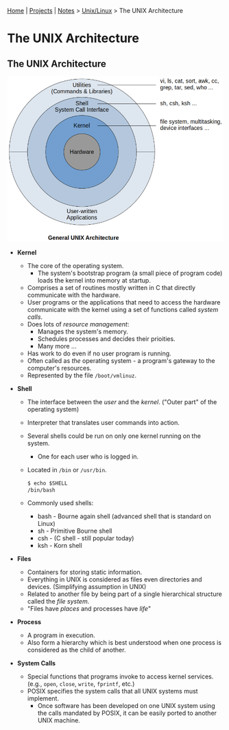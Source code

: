 [Home](../../) | [Projects](../../projects) | [Notes](../) > <a href="./">Unix/Linux</a> > The UNIX Architecture

# The UNIX Architecture



## The UNIX Architecture



<img src="./img/general-unix-architecture.png" alt="pgeneral-unix-architecture" width="600">



* **Kernel**

  - The core of the operating system.
    - The system's bootstrap program (a small piece of program code) loads the kernel into memory at startup.
  - Comprises a set of routines mostly written in C that directly communicate with the hardware.
  - User programs or the applications that need to access the hardware communicate with the kernel using a set of functions called *system calls*.
  - Does lots of *resource management*:
    - Manages the system's memory.
    - Schedules processes and decides their prioities.
    - Many more ...
  - Has work to do even if no user program is running.
  - Often called as *the* operating system - a program's gateway to the computer's resources.
  - Represented by the file `/boot/vmlinuz`.

* **Shell**

  - The interface between the *user* and the *kernel*. ("Outer part" of the operating system)

  - Interpreter that translates user commands into action.

  - Several shells could be run on only one kernel running on the system.

    - One for each user who is logged in.

  - Located in `/bin` or `/usr/bin`.

    ```plain
    $ echo $SHELL  
    /bin/bash
    ```

  - Commonly used shells:

    - bash - Bourne again shell (advanced shell that is standard on Linux)
    - sh - Primitive Bourne shell
    - csh - (C shell - still popular today)
    - ksh - Korn shell

* **Files**

  - Containers for storing static information.
  - Everything in UNIX is considered as files even directories and devices. (Simplifying assumption in UNIX)
  - Related to another file by being part of a single hierarchical structure called the *file system*.
  - "Files have *places* and processes have *life*"

* **Process**

  - A program in execution.
  - Also form a hierarchy which is best understood when one process is considered as the child of another.

* **System Calls**

  - Special functions that programs invoke to access kernel services. (e.g., `open`, `close`, `write`, `fprintf`, etc.)
  - POSIX specifies the system calls that all UNIX systems must implement.
    - Once software has been developed on one UNIX system using the calls mandated by POSIX, it can be easily ported to another UNIX machine.
